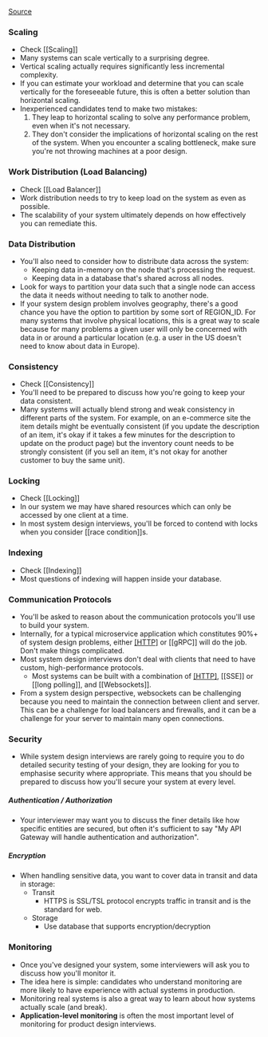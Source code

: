 [Source](https://www.hellointerview.com/learn/system-design/in-a-hurry/core-concepts)

### Scaling
- Check [[Scaling]]
- Many systems can scale vertically to a surprising degree.
- Vertical scaling actually requires significantly less incremental complexity. 
- If you can estimate your workload and determine that you can scale vertically for the foreseeable future, this is often a better solution than horizontal scaling. 
- Inexperienced candidates tend to make two mistakes: 
	1. They leap to horizontal scaling to solve any performance problem, even when it's not necessary.
	2. They don't consider the implications of horizontal scaling on the rest of the system. When you encounter a scaling bottleneck, make sure you're not throwing machines at a poor design.

### Work Distribution (Load Balancing)
- Check [[Load Balancer]]
- Work distribution needs to try to keep load on the system as even as possible.
- The scalability of your system ultimately depends on how effectively you can remediate this.

### Data Distribution
- You'll also need to consider how to distribute data across the system:
	- Keeping data in-memory on the node that's processing the request.
	- Keeping data in a database that's shared across all nodes.
- Look for ways to partition your data such that a single node can access the data it needs without needing to talk to another node.
- If your system design problem involves geography, there's a good chance you have the option to partition by some sort of REGION_ID. For many systems that involve physical locations, this is a great way to scale because for many problems a given user will only be concerned with data in or around a particular location (e.g. a user in the US doesn't need to know about data in Europe).

### Consistency
- Check [[Consistency]]
- You'll need to be prepared to discuss how you're going to keep your data consistent.
- Many systems will actually blend strong and weak consistency in different parts of the system. For example, on an e-commerce site the item details might be eventually consistent (if you update the description of an item, it's okay if it takes a few minutes for the description to update on the product page) but the inventory count needs to be strongly consistent (if you sell an item, it's not okay for another customer to buy the same unit).

### Locking
- Check [[Locking]]
- In our system we may have shared resources which can only be accessed by one client at a time.
- In most system design interviews, you'll be forced to contend with locks when you consider [[race condition]]s.

### Indexing
- Check [[Indexing]]
- Most questions of indexing will happen inside your database. 

### Communication Protocols
- You'll be asked to reason about the communication protocols you'll use to build your system.
- Internally, for a typical microservice application which constitutes 90%+ of system design problems, either [[HTTP]](S) or [[gRPC]] will do the job. Don't make things complicated.
- Most system design interviews don't deal with clients that need to have custom, high-performance protocols.
	- Most systems can be built with a combination of [[HTTP]](S), [[SSE]] or [[long polling]], and [[Websockets]].
- From a system design perspective, websockets can be challenging because you need to maintain the connection between client and server. This can be a challenge for load balancers and firewalls, and it can be a challenge for your server to maintain many open connections.

### Security
- While system design interviews are rarely going to require you to do detailed security testing of your design, they are looking for you to emphasise security where appropriate. This means that you should be prepared to discuss how you'll secure your system at every level.
#####      Authentication / Authorization
- Your interviewer may want you to discuss the finer details like how specific entities are secured, but often it's sufficient to say "My API Gateway will handle authentication and authorization".
#####      Encryption
- When handling sensitive data, you want to cover data in transit and data in storage:
	- Transit
		- HTTPS is SSL/TSL protocol encrypts traffic in transit and is the standard for web.
	- Storage
		- Use database that supports encryption/decryption

### Monitoring
- Once you've designed your system, some interviewers will ask you to discuss how you'll monitor it. 
- The idea here is simple: candidates who understand monitoring are more likely to have experience with actual systems in production. 
- Monitoring real systems is also a great way to learn about how systems actually scale (and break).
- **Application-level monitoring** is often the most important level of monitoring for product design interviews.
